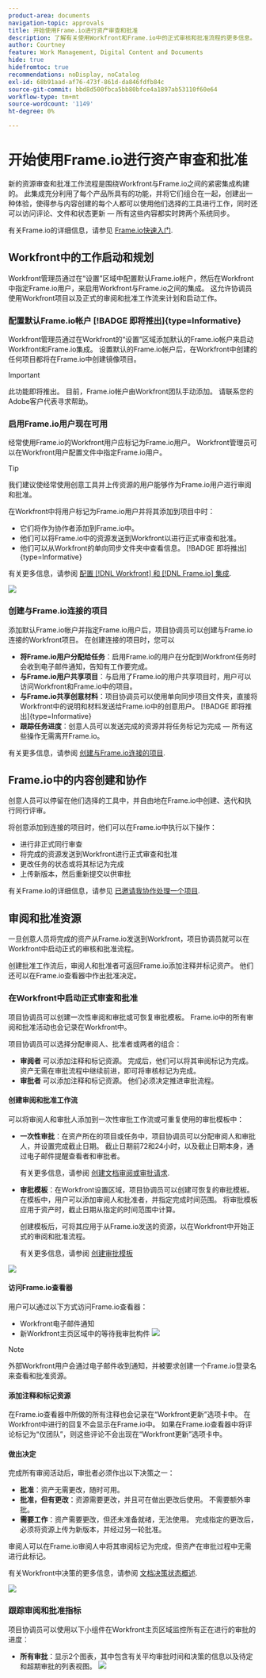 ```yaml
---
product-area: documents
navigation-topic: approvals
title: 开始使用Frame.io进行资产审查和批准
description: 了解有关使用Workfront和Frame.io中的正式审核和批准流程的更多信息。
author: Courtney
feature: Work Management, Digital Content and Documents
hide: true
hidefromtoc: true
recommendations: noDisplay, noCatalog
exl-id: 68b91aad-af76-473f-861d-da846fdfb84c
source-git-commit: bbd8d500fbca5bb80bfce4a1897ab53110f60e64
workflow-type: tm+mt
source-wordcount: '1149'
ht-degree: 0%

---
```


# 开始使用Frame.io进行资产审查和批准

新的资源审查和批准工作流程是围绕Workfront与Frame.io之间的紧密集成构建的。 此集成充分利用了每个产品所具有的功能，并将它们组合在一起，创建出一种体验，使得参与内容创建的每个人都可以使用他们选择的工具进行工作，同时还可以访问评论、文件和状态更新 — 所有这些内容都实时跨两个系统同步。

有关Frame.io的详细信息，请参见 [Frame.io快速入门](https://support.frame.io/en/collections/49298-getting-started).

## Workfront中的工作启动和规划

Workfront管理员通过在“设置”区域中配置默认Frame.io帐户，然后在Workfront中指定Frame.io用户，来启用Workfront与Frame.io之间的集成。 这允许协调员使用Workfront项目以及正式的审阅和批准工作流来计划和启动工作。

### 配置默认Frame.io帐户 [!BADGE 即将推出]{type=Informative}

Workfront管理员通过在Workfront的“设置”区域添加默认的Frame.io帐户来启动Workfront和Frame.io集成。 设置默认的Frame.io帐户后，在Workfront中创建的任何项目都将在Frame.io中创建镜像项目。

>[!IMPORTANT]
>
>此功能即将推出。 目前，Frame.io帐户由Workfront团队手动添加。 请联系您的Adobe客户代表寻求帮助。

<!--For more information, see [Configure the [!DNL Workfront] and [!DNL Frame.io] integration](/help/quicksilver/administration-and-setup/configure-integrations/configure-wf-and-frame.md).

 in procedure article we need to cover how groups work with projects and how the frame account is associated with a group. And that accounts other than the default can be added on a 1:1 basis using the dev token. -->

### 启用Frame.io用户现在可用

经常使用Frame.io的Workfront用户应标记为Frame.io用户。 Workfront管理员可以在Workfront用户配置文件中指定Frame.io用户。

>[!TIP]
>
>我们建议使经常使用创意工具并上传资源的用户能够作为Frame.io用户进行审阅和批准。

在Workfront中将用户标记为Frame.io用户并将其添加到项目中时：

* 它们将作为协作者添加到Frame.io中。
* 他们可以将Frame.io中的资源发送到Workfront以进行正式审查和批准。
* 他们可以从Workfront的单向同步文件夹中查看信息。 [!BADGE 即将推出]{type=Informative}

有关更多信息，请参阅 [配置 [!DNL Workfront] 和 [!DNL Frame.io] 集成](/help/quicksilver/administration-and-setup/configure-integrations/configure-wf-and-frame.md).

![](assets/Frame-enabled-user.png)


### 创建与Frame.io连接的项目

添加默认Frame.io帐户并指定Frame.io用户后，项目协调员可以创建与Frame.io连接的Workfront项目。 在创建连接的项目时，您可以

* **将Frame.io用户分配给任务**：启用Frame.io的用户在分配到Workfront任务时会收到电子邮件通知，告知有工作要完成。
* **与Frame.io用户共享项目**：与启用了Frame.io的用户共享项目时，用户可以访问Workfront和Frame.io中的项目。
* **与Frame.io共享创意材料**：项目协调员可以使用单向同步项目文件夹，直接将Workfront中的说明和材料发送给Frame.io中的创意用户。 [!BADGE 即将推出]{type=Informative}
* **跟踪任务进度**：创意人员可以发送完成的资源并将任务标记为完成 — 所有这些操作无需离开Frame.io。

有关更多信息，请参阅 [创建与Frame.io连接的项目](/help/quicksilver/manage-work/projects/create-projects/create-frame-connected-project.md).


## Frame.io中的内容创建和协作

创意人员可以停留在他们选择的工具中，并自由地在Frame.io中创建、迭代和执行同行评审。

将创意添加到连接的项目时，他们可以在Frame.io中执行以下操作：

<!--* Access instructions from the project coordinator -->
* 进行非正式同行审查
* 将完成的资源发送到Workfront进行正式审查和批准
* 更改任务的状态或将其标记为完成
* 上传新版本，然后重新提交以供审批 <!--do they have to send to frame.io again?-->

有关Frame.io的详细信息，请参见 [已邀请我协作处理一个项目](https://support.frame.io/en/articles/11125-i-ve-been-invited-to-collaborate-on-a-project).

## 审阅和批准资源

一旦创意人员将完成的资产从Frame.io发送到Workfront，项目协调员就可以在Workfront中启动正式的审核和批准流程。

创建批准工作流后，审阅人和批准者可返回Frame.io添加注释并标记资产。 他们还可以在Frame.io查看器中作出批准决定。

### 在Workfront中启动正式审查和批准

项目协调员可以创建一次性审阅和审批或可恢复审批模板。 Frame.io中的所有审阅和批准活动也会记录在Workfront中。

项目协调员可以选择分配审阅人、批准者或两者的组合：

* **审阅者** 可以添加注释和标记资源。 完成后，他们可以将其审阅标记为完成。 资产无需在审批流程中继续前进，即可将审核标记为完成。
* **审批者** 可以添加注释和标记资源。 他们必须决定推进审批流程。


#### 创建审阅和批准工作流

可以将审阅人和审批人添加到一次性审批工作流或可重复使用的审批模板中：

* **一次性审批**：在资产所在的项目或任务中，项目协调员可以分配审阅人和审批人，并设置完成截止日期。 截止日期前72和24小时，以及截止日期本身，通过电子邮件提醒查看者和审批者。

  有关更多信息，请参阅 [创建文档审阅或审批请求](/help/quicksilver/review-and-approve-work/document-reviews-and-approvals/manage-document-approvals/create-a-document-approval.md). <!--I think this needs to be renamed? -->

* **审批模板**：在Workfront设置区域，项目协调员可以创建可恢复的审批模板。 在模板中，用户可以添加审阅人和批准者，并指定完成时间范围。 将审批模板应用于资产时，截止日期从指定的时间范围中计算。

  创建模板后，可将其应用于从Frame.io发送的资源，以在Workfront中开始正式的审阅和批准流程。

  有关更多信息，请参阅 [创建审批模板](/help/quicksilver/review-and-approve-work/document-reviews-and-approvals/manage-document-approvals/create-approval-template.md)


![](assets/assign-template.png)


#### 访问Frame.io查看器

用户可以通过以下方式访问Frame.io查看器：

* Workfront电子邮件通知
* 新Workfront主页区域中的等待我审批构件
  ![](assets/awaiting-my-approval.png)

>[!NOTE]
>
>外部Workfront用户会通过电子邮件收到通知，并被要求创建一个Frame.io登录名来查看和批准资源。

#### 添加注释和标记资源

在Frame.io查看器中所做的所有注释也会记录在“Workfront更新”选项卡中。 在Workfront中进行的回复不会显示在Frame.io中。 如果在Frame.io查看器中将评论标记为“仅团队”，则这些评论不会出现在“Workfront更新”选项卡中。

#### 做出决定

完成所有审阅活动后，审批者必须作出以下决策之一：

* **批准**：资产无需更改，随时可用。
* **批准，但有更改**：资源需要更改，并且可在做出更改后使用。 不需要额外审批。
* **需要工作**：资产需要更改，但还未准备就绪，无法使用。 完成指定的更改后，必须将资源上传为新版本，并经过另一轮批准。 <!--is the same approval workflow automatically applied? Does the coordinator have to do anything to get the approval going? -->

审阅人可以在Frame.io审阅人中将其审阅标记为完成，但资产在审批过程中无需进行此标记。

有关Workfront中决策的更多信息，请参阅 [文档决策状态概述](/help/quicksilver/review-and-approve-work/document-reviews-and-approvals/manage-document-approvals/document-approval-status.md).

![](assets/frame-viewer-and-decision.png)


<!-- upload assets directly to workfront to be reviewed in Frame.io/ Will have to send manually at first

Reviewer/approver needs to go through email to get to frame vier
-->

### 跟踪审阅和批准指标

项目协调员可以使用以下小组件在Workfront主页区域监控所有正在进行的审批的进度：

* **所有审批**：显示2个图表，其中包含有关平均审批时间和决策的信息以及待定和超期审批的列表视图。
  ![](assets/all-approvals.png)